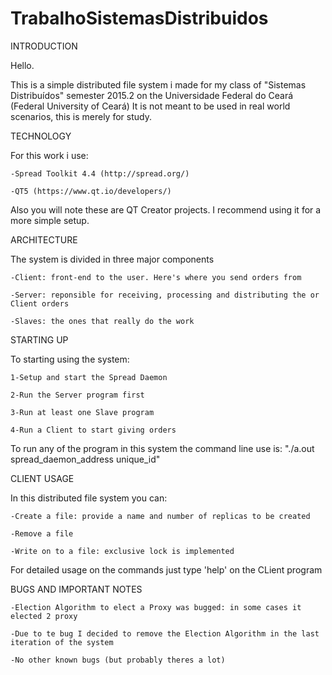 # TrabalhoSistemasDistribuidos
INTRODUCTION

  Hello.
  
  This is a simple distributed file system i made for my class of "Sistemas Distribuídos" semester 2015.2
on the Universidade Federal do Ceará (Federal University of Ceará)
It is not meant to be used in real world scenarios, this is merely for study.

TECHNOLOGY

  For this work i use:
  
    -Spread Toolkit 4.4 (http://spread.org/)
    
    -QT5 (https://www.qt.io/developers/)
  
  Also you will note these are QT Creator projects. I recommend using it for a more simple setup.
  
ARCHITECTURE

  The system is divided in three major components
  
    -Client: front-end to the user. Here's where you send orders from
    
    -Server: reponsible for receiving, processing and distributing the or Client orders
    
    -Slaves: the ones that really do the work
  
STARTING UP

  To starting using the system:
  
    1-Setup and start the Spread Daemon
    
    2-Run the Server program first
    
    3-Run at least one Slave program
    
    4-Run a Client to start giving orders
    
  To run any of the program in this system the command line use is: "./a.out spread_daemon_address unique_id"
  
CLIENT USAGE 

  In this distributed file system you can:
  
    -Create a file: provide a name and number of replicas to be created
    
    -Remove a file
    
    -Write on to a file: exclusive lock is implemented
    
  For detailed usage on the commands just type 'help' on the CLient program
  
BUGS AND IMPORTANT NOTES

    -Election Algorithm to elect a Proxy was bugged: in some cases it elected 2 proxy
    
    -Due to te bug I decided to remove the Election Algorithm in the last iteration of the system
    
    -No other known bugs (but probably theres a lot)
